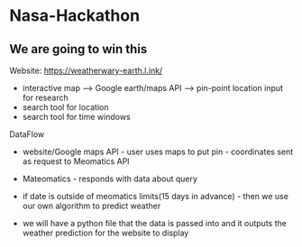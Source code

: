 # Nasa-Hackathon

## We are going to win this

Website: https://weatherwary-earth.l.ink/
- interactive map --> Google earth/maps API --> pin-point location input for research
- search tool for location
- search tool for time windows 

DataFlow 
- website/Google maps API - user uses maps to put pin - coordinates sent as request to Meomatics API
- Mateomatics - responds with data about query
- if date is outside of meomatics limits(15 days in advance) - then we use our own algorithm to predict weather

- we will have a python file that the data is passed into and it outputs the weather prediction for the website to display


